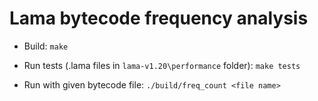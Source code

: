 # Lama bytecode frequency analysis

* Build: `make`

* Run tests (.lama files in `lama-v1.20\performance` folder): `make tests`

* Run with given bytecode file: `./build/freq_count <file name>`